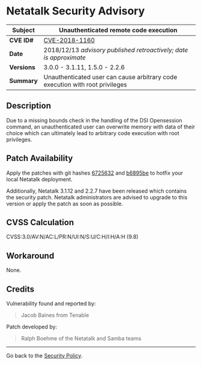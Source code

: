 # Netatalk Security Advisory

| **Subject**  | Unauthenticated remote code execution |
| ------------ | -------------------------------------- |
| **CVE ID#**  | [CVE-2018-1160](https://www.cve.org/CVERecord?id=CVE-2018-1160) |
| **Date**     | 2018/12/13 *advisory published retroactively; date is approximate* |
| **Versions** | 3.0.0 - 3.1.11, 1.5.0 - 2.2.6 |
| **Summary**  | Unauthenticated user can cause arbitrary code execution with root privileges |

## Description

Due to a missing bounds check in the handling of the DSI Opensession
command, an unauthenticated user can overwrite memory with data of their
choice which can ultimately lead to arbitrary code execution with root
privileges.

## Patch Availability

Apply the patches with git hashes
[6725632](https://github.com/Netatalk/netatalk/commit/67256322aa5a1fff01de471d6787d1d862678746.diff)
and
[b6895be](https://github.com/Netatalk/netatalk/commit/b6895be1cb5b915254ee92c2150e309cd31ebff6.diff)
to hotfix your local Netatalk deployment.

Additionally, Netatalk 3.1.12 and 2.2.7 have been released which
contains the security patch. Netatalk administrators are advised to
upgrade to this version or apply the patch as soon as possible.

## CVSS Calculation

CVSS:3.0/AV:N/AC:L/PR:N/UI:N/S:U/C:H/I:H/A:H (9.8)

## Workaround

None.

## Credits

Vulnerability found and reported by:

> Jacob Baines from Tenable

Patch developed by:

> Ralph Boehme of the Netatalk and Samba teams

---

Go back to the [Security Policy](security.html).
